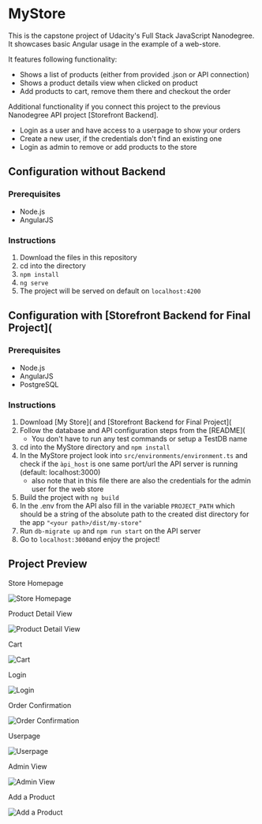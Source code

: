 # MyStore

This is the capstone project of Udacity's Full Stack JavaScript Nanodegree.
It showcases basic Angular usage in the example of a web-store. 

It features following functionality:

- Shows a list of products (either from provided .json or API connection)
- Shows a product details view when clicked on product
- Add products to cart, remove them there and checkout the order
  
Additional functionality if you connect this project to the previous Nanodegree API project [Storefront Backend]. 

- Login as a user and have access to a userpage to show your orders
- Create a new user, if the credentials don't find an existing one
- Login as admin to remove or add products to the store

## Configuration without Backend

### Prerequisites

- Node.js
- AngularJS

### Instructions

1. Download the files in this repository
2. cd into the directory
3. ```npm install```
4. ```ng serve```
5. The project will be served on default on ```localhost:4200```

## Configuration with [Storefront Backend for Final Project](

### Prerequisites

- Node.js
- AngularJS
- PostgreSQL

### Instructions

1. Download [My Store]( and [Storefront Backend for Final Project](
2. Follow the database and API configuration steps from the [README](
   - You don't have to run any test commands or setup a TestDB name
3. cd into the MyStore directory and ```npm install```
4. In the MyStore project look into ```src/environments/environment.ts``` and check if the ``àpi_host`` is one same port/url the API server is running (default: localhost:3000)
   - also note that in this file there are also the credentials for the admin user for the web store
5. Build the project with ```ng build```
6. In the .env from the API also fill in the variable ```PROJECT_PATH``` which should be a string of the absolute path to the created dist directory for the app ```"<your path>/dist/my-store"```
7. Run ```db-migrate up``` and ```npm run start``` on the API server
8. Go to ```localhost:3000```and enjoy the project!

## Project Preview

Store Homepage

![Store Homepage](https://i.ibb.co/XXvLZx6/Screenshot-2021-05-24-at-13-22-24.png)

Product Detail View

![Product Detail View](https://i.ibb.co/6D1z65d/Screenshot-2021-05-24-at-13-22-48.png)

Cart

![Cart](https://i.ibb.co/9WwwTPP/Screenshot-2021-05-24-at-13-23-07.png)

Login

![Login](https://i.ibb.co/TYpdzvL/Screenshot-2021-05-24-at-13-23-54.png)

Order Confirmation

![Order Confirmation](https://i.ibb.co/qpb07dQ/Screenshot-2021-05-24-at-13-24-37.png)

Userpage

![Userpage](https://i.ibb.co/b2yXJFt/Screenshot-2021-05-24-at-13-24-56.png)

Admin View

![Admin View](https://i.ibb.co/VDP5S61/Screenshot-2021-05-24-at-13-25-12.png)

Add a Product

![Add a Product](https://i.ibb.co/r6bhybD/Screenshot-2021-05-24-at-13-25-21.png)
